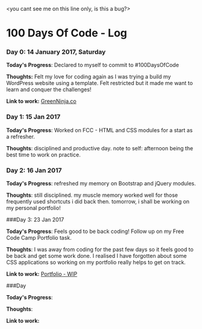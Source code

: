 <you cant see me on this line only, is this  a bug?>

# 100 Days Of Code - Log

### Day 0: 14 January 2017, Saturday

**Today's Progress**: Declared to myself to commit to #100DaysOfCode

**Thoughts:** Felt my love for coding again as I was trying a build my WordPress website using a template. Felt restricted but it made me want to learn and conquer the challenges!

**Link to work:** [GreenNinja.co](http://www.greenninja.co)


### Day 1: 15 Jan 2017

**Today's Progress**: Worked on FCC - HTML and CSS modules for a start as a refresher. 

**Thoughts**: disciplined and productive day. note to self: afternoon being the best time to work on practice. 


### Day 2: 16 Jan 2017

**Today's Progress**: refreshed my memory on Bootstrap and jQuery modules.

**Thoughts**: still disciplined. my muscle memory worked well for those frequently used shortcuts i did back then. tomorrow, i shall be working on my personal portfolio!

###Day 3: 23 Jan 2017

**Today's Progress**: Feels good to be back coding! Follow up on my Free Code Camp Portfolio task. 

**Thoughts**: I was away from coding for the past few days so it feels good to be back and get some work done. I realised I have forgotten about some CSS applications so working on my portfolio really helps to get on track.

**Link to work:** [Portfolio - WIP](https://codepen.io/auntyginger/pen/KaNazO/)







###Day 

**Today's Progress**:

**Thoughts**:

**Link to work:** []()

